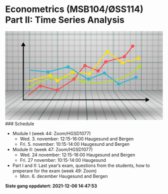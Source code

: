 Econometrics (MSB104/ØSS114) Part II: Time Series Analysis
================

![](man/figures/ts.jpg) ### Schedule

-   Module I (week 44: Zoom/HGSD1077)
    -   Wed. 3. november: 12:15-16:00 Haugesund and Bergen
    -   Fri. 5. november: 10:15-14:00 Haugesund and Bergen
-   Module II: (week 47: Zoom/HGSD1077)
    -   Wed. 24 november: 12:15-16:00 Haugesund and Bergen
    -   Fri. 27 november: 10:15-14:00 Haugesund
-   Part I and II: Last year’s exam, questions from the students, how to
    preperare for the exam (week 49: Zoom)
    -   Mon. 6. december Haugesund and Bergen

**Siste gang oppdatert: 2021-12-06 14:47:53**
